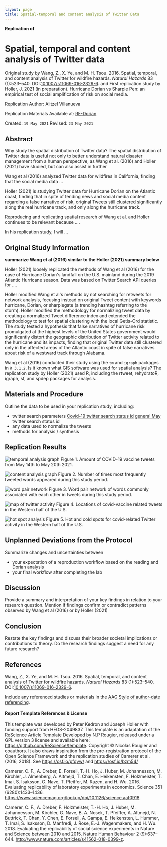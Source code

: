 ```yaml
---
layout: page
title: Spatial-temporal and content analysis of Twitter Data
---
```



**Replication of**
# Spatial, temporal and content analysis of Twitter data

Original study *by* Wang, Z., X. Ye, and M. H. Tsou. 2016. Spatial, temporal, and content analysis of Twitter for wildfire hazards. *Natural Hazards* 83 (1):523–540. DOI:[10.1007/s11069-016-2329-6](https://doi.org/10.1007/s11069-016-2329-6).
and
First replication study by Holler, J. 2021 (in preparation). Hurricane Dorian vs Sharpie Pen: an empirical test of social amplification of risk on social media.

Replication Author:
Alitzel Villanueva

Replication Materials Available at: [RE-Dorian](https://github.com/avillanueva1005/RE-Dorian)

Created: `19 May 2021`
Revised: `23 May 2021`

## Abstract

Why study the spatial distribution of Twitter data?
The spatial distribution of Twitter data is useful not only to better understand natural disaster management from a human perspective, as Wang et al. (2016) and Holler (2021) have studied, but can also assist in further

Wang et al (2016) analyzed Twitter data for wildfires in California, finding that the social media data ...

Holler (2021) is studying Twitter data for Hurricane Dorian on the Atlantic coast, finding that in spite of tending news and social media content regarding a false narrative of risk, original Tweets still clustered significantly along the real hurricane track, and only along the hurricane track.

Reproducing and replicating spatial research of Wang et al. and Holler  continues to be relevant because ....

In his replication study, I will ...



## Original Study Information

**summarize Wang et al (2016) similar to the Holler (2021) summary below**

Holler (2021) loosely replicated the methods of Wang et al (2016) for the case of Hurricane Dorian's landfall on the U.S. mainland during the 2019 Atlantic Hurricane season. Data was based on Twitter Search API queries for ....

Holler modified Wang et al's methods by not searching for retweets for network analysis, focusing instead on original Tweet content with keywords hurricane, Dorian, or sharpiegate (a trending hashtag referring to the storm). Holler modified the methodology for normalizing tweet data by creating a normalized Tweet difference index and extended the methodology to test for spatial clustering with the local Getis-Ord statistic. The study tested a hypothesis that false narratives of hurricane risk promulgated at the highest levels of the United States government would significantly distort the geographic distribution of Twitter activity related to the hurricane and its impacts, finding that original Twitter data still clustered only in the affected areas of the Atlantic coast in spite of false narratives about risk of a westward track through Alabama.

Wang et al (2016) conducted their study using the `tm` and `igraph` packages in `R 3.1.2`. Is it known what GIS software was used for spatial analysis?
The replication study by Holler (2021) used R, including the rtweet, rehydratoR, igraph, sf, and spdep packages for analysis.

## Materials and Procedure

Outline the data to be used in your replication study, including:

- twitter search parameters
[Covid-19 twitter search status id](RE-Dorian/public/covidids.txt)
[general May twitter search status id](RE-Dorian/public/mayids.txt)
- any data used to normalize the tweets
- methods for analysis / synthesis

## Replication Results

![temporal analysis graph](RE-Dorian/covidtweetsbyhours.png)
Figure 1. Amount of COVID-19 vaccine tweets from May 14th to May 20th 2021.

![content analysis graph](RE-Dorian/uniquewords.png)
Figure 2. Number of times most frequently tweeted words appeared during this study period.

![word pair network](RE-Dorian/wordnetwork.png)
Figure 3. Word pair network of words commonly associated with each other in tweets during this study period.

![map of twitter activity](RE-Dorian/mapcovidtweets.png)
Figure 4. Locations of covid-vaccine related tweets in the Western half of the U.S.

![hot spot analysis](RE-Dorian/mapclusterscovidtwitter.png)
Figure 5. Hot and cold spots for covid-related Twitter activity in the Western half of the U.S.

## Unplanned Deviations from the Protocol

Summarize changes and uncertainties between
- your expectation of a reproduction workflow based on the reading and Dorian analysis
- your final workflow after completing the lab

## Discussion

Provide a summary and interpretation of your key findings in relation to your research question. Mention if findings confirm or contradict patterns observed by Wang et al (2016) or by Holler (2021)

## Conclusion

Restate the key findings and discuss their broader societal implications or contributions to theory.
Do the research findings suggest a need for any future research?

## References

Wang, Z., X. Ye, and M. H. Tsou. 2016. Spatial, temporal, and content analysis of Twitter for wildfire hazards. *Natural Hazards* 83 (1):523–540. DOI:[10.1007/s11069-016-2329-6](https://doi.org/10.1007/s11069-016-2329-6).

Include any referenced studies or materials in the [AAG Style of author-date referencing](https://www.tandf.co.uk//journals/authors/style/reference/tf_USChicagoB.pdf).

####  Report Template References & License

This template was developed by Peter Kedron and Joseph Holler with funding support from HEGS-2049837. This template is an adaptation of the ReScience Article Template Developed by N.P Rougier, released under a GPL version 3 license and available here: https://github.com/ReScience/template. Copyright © Nicolas Rougier and coauthors. It also draws inspiration from the pre-registration protocol of the Open Science Framework and the replication studies of Camerer et al. (2016, 2018). See https://osf.io/pfdyw/ and https://osf.io/bzm54/

Camerer, C. F., A. Dreber, E. Forsell, T.-H. Ho, J. Huber, M. Johannesson, M. Kirchler, J. Almenberg, A. Altmejd, T. Chan, E. Heikensten, F. Holzmeister, T. Imai, S. Isaksson, G. Nave, T. Pfeiffer, M. Razen, and H. Wu. 2016. Evaluating replicability of laboratory experiments in economics. Science 351 (6280):1433–1436. https://www.sciencemag.org/lookup/doi/10.1126/science.aaf0918.

Camerer, C. F., A. Dreber, F. Holzmeister, T.-H. Ho, J. Huber, M. Johannesson, M. Kirchler, G. Nave, B. A. Nosek, T. Pfeiffer, A. Altmejd, N. Buttrick, T. Chan, Y. Chen, E. Forsell, A. Gampa, E. Heikensten, L. Hummer, T. Imai, S. Isaksson, D. Manfredi, J. Rose, E.-J. Wagenmakers, and H. Wu. 2018. Evaluating the replicability of social science experiments in Nature and Science between 2010 and 2015. Nature Human Behaviour 2 (9):637–644. http://www.nature.com/articles/s41562-018-0399-z.
